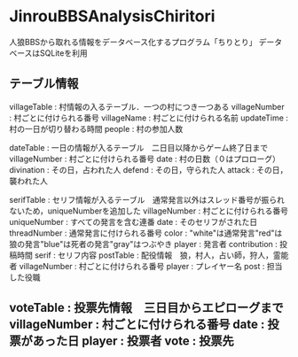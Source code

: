 # JinrouBBSAnalysisChiritori
人狼BBSから取れる情報をデータベース化するプログラム「ちりとり」
データベースはSQLiteを利用

テーブル情報
-----------------------
villageTable      : 村情報の入るテーブル．一つの村につき一つある
  villageNumber : 村ごとに付けられる番号
  villageName   : 村ごとに付けられる名前
  updateTime    : 村の一日が切り替わる時間
  people        : 村の参加人数
  
dateTable         : 一日の情報が入るテーブル　二日目以降からゲーム終了日まで
  villageNumber : 村ごとに付けられる番号
  date          : 村の日数（０はプロローグ）
  divination    : その日，占われた人
  defend        : その日，守られた人
  attack        : その日，襲われた人
  
serifTable        : セリフ情報が入るテーブル　通常発言以外はスレッド番号が振られないため，uniqueNumberを追加した
  villageNumber : 村ごとに付けられる番号
  uniqueNumber  : すべての発言を含む連番
  date          : そのセリフがされた日
  threadNumber  : 通常発言に付けられる番号
  color         : "white"は通常発言"red"は狼の発言"blue"は死者の発言"gray"はつぶやき
  player        : 発言者
  contribution  : 投稿時間
  serif         : セリフ内容
postTable         : 配役情報　狼，村人，占い師，狩人，霊能者
  villageNumber : 村ごとに付けられる番号
  player        : プレイヤー名
  post          : 担当した役職
  
voteTable         : 投票先情報　三日目からエピローグまで
 villageNumber  : 村ごとに付けられる番号
 date           : 投票があった日
 player         : 投票者
 vote           : 投票先
--------------------
